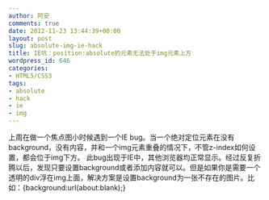 ```yaml
---
author: 阿安
comments: true
date: 2012-11-23 13:44:39+00:00
layout: post
slug: absolute-img-ie-hack
title: IE坑：position:absolute的元素无法处于img元素上方
wordpress_id: 646
categories:
- HTML5/CSS3
tags:
- absolute
- hack
- ie
- img
---
```


上周在做一个焦点图小时候遇到一个IE bug。当一个绝对定位元素在没有background，没有内容，并和一个img元素重叠的情况下，不管z-index如何设置，都会位于img下方。 此bug出现于IE中，其他浏览器均正常显示。经过反复折腾以后，发现只要设置background或者添加内容就可以。但是如果你是需要一个透明的div浮在img上面，解决方案是设置background为一张不存在的图片。比如：{background:url(about:blank);}
